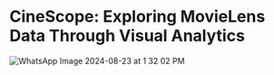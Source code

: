 # CineScope: Exploring MovieLens Data Through Visual Analytics


![WhatsApp Image 2024-08-23 at 1 32 02 PM](https://github.com/user-attachments/assets/d4846a28-950a-41bc-bda9-e80cd003500e)
